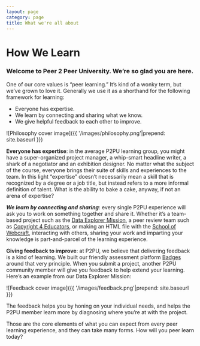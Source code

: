 ```yaml
---
layout: page
category: page
title: What we're all about
---
```


# How We Learn

### Welcome to Peer 2 Peer University. We’re so glad you are here.

One of our core values is “peer learning.” It’s kind of a wonky term, but we’ve grown to love it.
Generally we use it as a shorthand for the following framework for learning:

- Everyone has expertise.
- We learn by connecting and sharing what we know.
- We give helpful feedback to each other to improve.

![Philosophy cover image]({{ '/images/philosophy.png'|prepend: site.baseurl }})

**Everyone has expertise**: in the average P2PU learning group, you might have a super-organized
project manager, a whip-smart headline writer, a shark of a negotiator and an exhibition designer.
No matter what the subject of the course, everyone brings their suite of
skills and experiences to the team. In this light “expertise” doesn’t necessarily
mean a skill that is recognized by a degree or a job title, but instead refers to a
more informal definition of talent. What is the ability to bake a cake, anyway,
if not an arena of expertise?

***We learn by connecting and sharing***: every single P2PU experience will ask you to work on
something together and share it.
Whether it’s a team-based project such as the
[Data Explorer Mission](http://info.p2pu.org/2013/04/29/at-the-cockpit-how-the-data-explorer-mission-works/),
a peer review team such as
[Copyright 4 Educators](https://p2pu.org/en/courses/111/copyright-4-educators-aus/),
or making an HTML file with the
[School of Webcraft](https://p2pu.org/en/schools/school-of-webcraft/), interacting with others,
sharing your work and imparting your knowledge is part-and-parcel of the learning experience.

**Giving feedback to improve**: at P2PU, we believe that delivering feedback is a kind of
learning.
We built our friendly assessment platform [Badges](http://badges.p2pu.org) around that very
principle. When you submit a project, another P2PU community member will give you feedback to
help extend your learning. Here’s an example from our Data Explorer Mission:

![Feedback cover image]({{ '/images/feedback.png'|prepend: site.baseurl }})

The feedback helps you by honing on your individual needs,
and helps the P2PU member learn more by diagnosing where you’re at with the project.

Those are the core elements of what you can expect from every peer learning experience,
and they can take many forms. How will you peer learn today?
